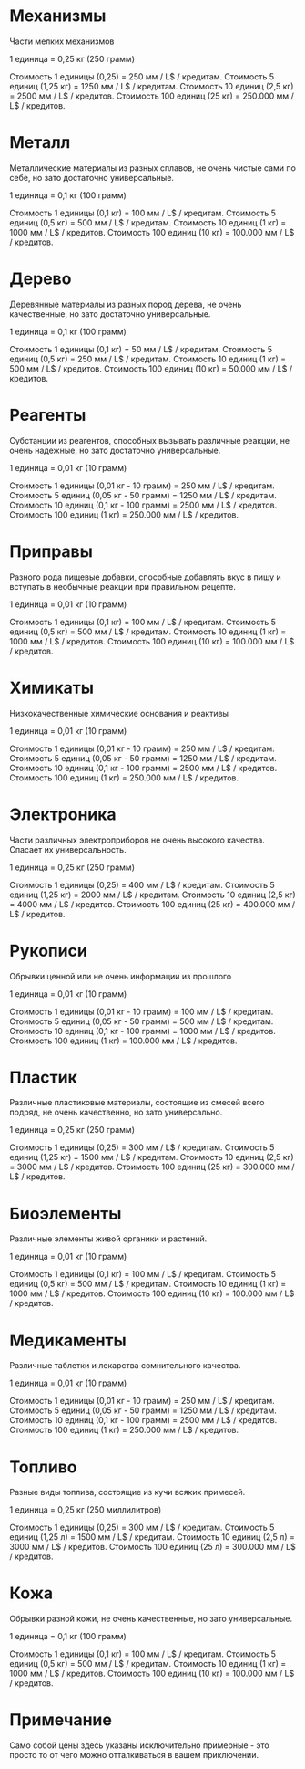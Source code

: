 # Механизмы 

Части мелких механизмов 

1 единица = 0,25 кг (250 грамм)

Стоимость 1 единицы (0,25) = 250 мм / L$ / кредитам.
Стоимость 5 единиц (1,25 кг) = 1250 мм / L$ / кредитам.
Стоимость 10 единиц (2,5 кг) = 2500 мм / L$ / кредитов. 
Стоимость 100 единиц (25 кг) = 250.000 мм / L$ / кредитов.

# Металл

Металлические материалы из разных сплавов, не очень чистые сами по себе, но зато достаточно универсальные.

1 единица = 0,1 кг (100 грамм)

Стоимость 1 единицы (0,1 кг) = 100 мм / L$ / кредитам.
Стоимость 5 единиц (0,5 кг) = 500 мм / L$ / кредитам.
Стоимость 10 единиц (1 кг) = 1000 мм / L$ / кредитов. 
Стоимость 100 единиц (10 кг) = 100.000 мм / L$ / кредитов.

# Дерево 

Деревянные материалы из разных пород дерева, не очень качественные, но зато достаточно универсальные. 

1 единица = 0,1 кг (100 грамм)

Стоимость 1 единицы (0,1 кг) = 50 мм / L$ / кредитам.
Стоимость 5 единиц (0,5 кг) = 250 мм / L$ / кредитам.
Стоимость 10 единиц (1 кг) = 500 мм / L$ / кредитов. 
Стоимость 100 единиц (10 кг) = 50.000 мм / L$ / кредитов.

# Реагенты

Субстанции из реагентов, способных вызывать различные реакции, не очень надежные, но зато достаточно универсальные. 

1 единица = 0,01 кг (10 грамм)

Стоимость 1 единицы (0,01 кг - 10 грамм) = 250 мм / L$ / кредитам.
Стоимость 5 единиц (0,05 кг - 50 грамм) = 1250 мм / L$ / кредитам.
Стоимость 10 единиц (0,1 кг - 100 грамм) = 2500 мм / L$ / кредитов. 
Стоимость 100 единиц (1 кг) = 250.000 мм / L$ / кредитов.

# Приправы

Разного рода пищевые добавки, способные добавлять вкус в пишу и вступать в необычные реакции при правильном рецепте.

1 единица = 0,01 кг (10 грамм)

Стоимость 1 единицы (0,1 кг) = 100 мм / L$ / кредитам.
Стоимость 5 единиц (0,5 кг) = 500 мм / L$ / кредитам.
Стоимость 10 единиц (1 кг) = 1000 мм / L$ / кредитов. 
Стоимость 100 единиц (10 кг) = 100.000 мм / L$ / кредитов.
# Химикаты

Низкокачественные химические основания и реактивы 

1 единица = 0,01 кг (10 грамм)

Стоимость 1 единицы (0,01 кг - 10 грамм) = 250 мм / L$ / кредитам.
Стоимость 5 единиц (0,05 кг - 50 грамм) = 1250 мм / L$ / кредитам.
Стоимость 10 единиц (0,1 кг - 100 грамм) = 2500 мм / L$ / кредитов. 
Стоимость 100 единиц (1 кг) = 250.000 мм / L$ / кредитов.


# Электроника

Части различных электроприборов не очень высокого качества. Спасает их универсальность.

1 единица = 0,25 кг (250 грамм)

Стоимость 1 единицы (0,25) = 400 мм / L$ / кредитам.
Стоимость 5 единиц (1,25 кг) = 2000 мм / L$ / кредитам.
Стоимость 10 единиц (2,5 кг) = 4000 мм / L$ / кредитов. 
Стоимость 100 единиц (25 кг) = 400.000 мм / L$ / кредитов.

# Рукописи

Обрывки ценной или не очень информации из прошлого

1 единица = 0,01 кг (10 грамм)

Стоимость 1 единицы (0,01 кг - 10 грамм) = 100 мм / L$ / кредитам.
Стоимость 5 единиц (0,05 кг - 50 грамм) = 500 мм / L$ / кредитам.
Стоимость 10 единиц (0,1 кг - 100 грамм) = 1000 мм / L$ / кредитов. 
Стоимость 100 единиц (1 кг) = 100.000 мм / L$ / кредитов.

# Пластик

Различные пластиковые материалы, состоящие из смесей всего подряд, не очень качественно, но зато универсально.

1 единица = 0,25 кг (250 грамм)

Стоимость 1 единицы (0,25) = 300 мм / L$ / кредитам.
Стоимость 5 единиц (1,25 кг) = 1500 мм / L$ / кредитам.
Стоимость 10 единиц (2,5 кг) = 3000 мм / L$ / кредитов. 
Стоимость 100 единиц (25 кг) = 300.000 мм / L$ / кредитов.

# Биоэлементы

Различные элементы живой органики и растений.

1 единица = 0,01 кг (10 грамм)

Стоимость 1 единицы (0,1 кг) = 100 мм / L$ / кредитам.
Стоимость 5 единиц (0,5 кг) = 500 мм / L$ / кредитам.
Стоимость 10 единиц (1 кг) = 1000 мм / L$ / кредитов. 
Стоимость 100 единиц (10 кг) = 100.000 мм / L$ / кредитов.

# Медикаменты

Различные таблетки и лекарства сомнительного качества.

1 единица = 0,01 кг (10 грамм)

Стоимость 1 единицы (0,01 кг - 10 грамм) = 250 мм / L$ / кредитам.
Стоимость 5 единиц (0,05 кг - 50 грамм) = 1250 мм / L$ / кредитам.
Стоимость 10 единиц (0,1 кг - 100 грамм) = 2500 мм / L$ / кредитов. 
Стоимость 100 единиц (1 кг) = 250.000 мм / L$ / кредитов.

# Топливо

Разные виды топлива, состоящие из кучи всяких примесей. 

1 единица = 0,25 кг (250 миллилитров)

Стоимость 1 единицы (0,25) = 300 мм / L$ / кредитам.
Стоимость 5 единиц (1,25 л) = 1500 мм / L$ / кредитам.
Стоимость 10 единиц (2,5 л) = 3000 мм / L$ / кредитов. 
Стоимость 100 единиц (25 л) = 300.000 мм / L$ / кредитов.

# Кожа 

Обрывки разной кожи, не очень качественные, но зато универсальные. 

1 единица = 0,1 кг (100 грамм)

Стоимость 1 единицы (0,1 кг) = 100 мм / L$ / кредитам.
Стоимость 5 единиц (0,5 кг) = 500 мм / L$ / кредитам.
Стоимость 10 единиц (1 кг) = 1000 мм / L$ / кредитов. 
Стоимость 100 единиц (10 кг) = 100.000 мм / L$ / кредитов.

# Примечание

Само собой цены здесь указаны исключительно примерные - это просто то от чего можно отталкиваться в вашем приключении. 